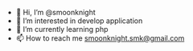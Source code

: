 - 👋 Hi, I’m @smoonknight
- 👀 I’m interested in develop application
- 🌱 I’m currently learning php
- 📫 How to reach me smoonknight.smk@gmail.com

<!---
smoonknight/smoonknight is a ✨ special ✨ repository because its `README.md` (this file) appears on your GitHub profile.
You can click the Preview link to take a look at your changes.
--->
